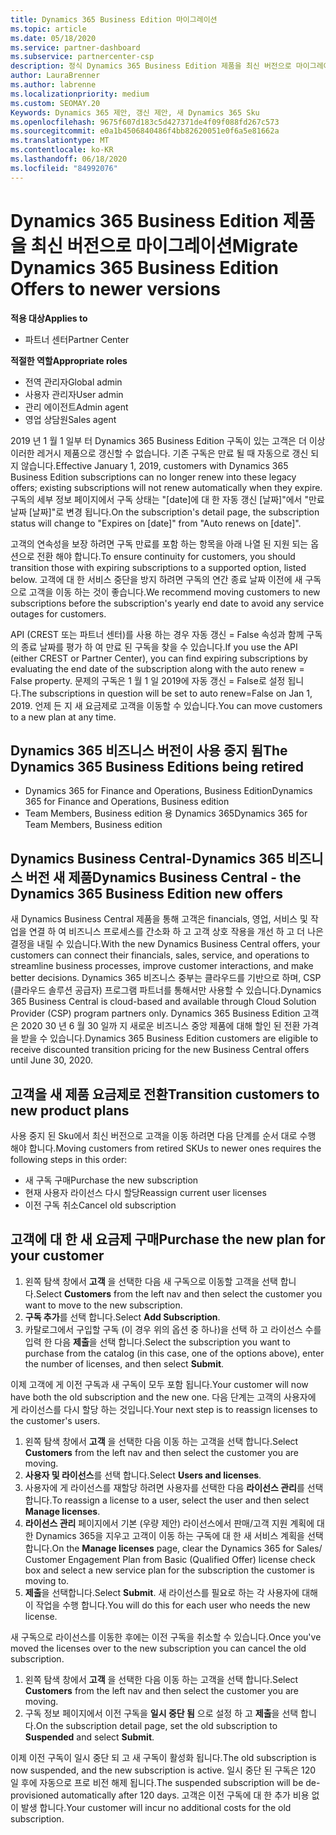 ```yaml
---
title: Dynamics 365 Business Edition 마이그레이션
ms.topic: article
ms.date: 05/18/2020
ms.service: partner-dashboard
ms.subservice: partnercenter-csp
description: 정식 Dynamics 365 Business Edition 제품을 최신 버전으로 마이그레이션하는 방법에 대해 알아봅니다.
author: LauraBrenner
ms.author: labrenne
ms.localizationpriority: medium
ms.custom: SEOMAY.20
Keywords: Dynamics 365 제안, 갱신 제안, 새 Dynamics 365 Sku
ms.openlocfilehash: 9675f607d183c5d427371de4f09f088fd267c573
ms.sourcegitcommit: e0a1b4506840486f4bb82620051e0f6a5e81662a
ms.translationtype: MT
ms.contentlocale: ko-KR
ms.lasthandoff: 06/18/2020
ms.locfileid: "84992076"
---
```

# <a name="migrate-dynamics-365-business-edition-offers-to-newer-versions"></a><span data-ttu-id="0be76-104">Dynamics 365 Business Edition 제품을 최신 버전으로 마이그레이션</span><span class="sxs-lookup"><span data-stu-id="0be76-104">Migrate Dynamics 365 Business Edition Offers to newer versions</span></span>

<span data-ttu-id="0be76-105">**적용 대상**</span><span class="sxs-lookup"><span data-stu-id="0be76-105">**Applies to**</span></span>

- <span data-ttu-id="0be76-106">파트너 센터</span><span class="sxs-lookup"><span data-stu-id="0be76-106">Partner Center</span></span>

<span data-ttu-id="0be76-107">**적절한 역할**</span><span class="sxs-lookup"><span data-stu-id="0be76-107">**Appropriate roles**</span></span>
- <span data-ttu-id="0be76-108">전역 관리자</span><span class="sxs-lookup"><span data-stu-id="0be76-108">Global admin</span></span>
- <span data-ttu-id="0be76-109">사용자 관리자</span><span class="sxs-lookup"><span data-stu-id="0be76-109">User admin</span></span>
- <span data-ttu-id="0be76-110">관리 에이전트</span><span class="sxs-lookup"><span data-stu-id="0be76-110">Admin agent</span></span>
- <span data-ttu-id="0be76-111">영업 상담원</span><span class="sxs-lookup"><span data-stu-id="0be76-111">Sales agent</span></span>

<span data-ttu-id="0be76-112">2019 년 1 월 1 일부 터 Dynamics 365 Business Edition 구독이 있는 고객은 더 이상 이러한 레거시 제품으로 갱신할 수 없습니다. 기존 구독은 만료 될 때 자동으로 갱신 되지 않습니다.</span><span class="sxs-lookup"><span data-stu-id="0be76-112">Effective January 1, 2019, customers with Dynamics 365 Business Edition subscriptions can no longer renew into these legacy offers; existing subscriptions will not renew automatically when they expire.</span></span> <span data-ttu-id="0be76-113">구독의 세부 정보 페이지에서 구독 상태는 "[date]에 대 한 자동 갱신 [날짜]"에서 "만료 날짜 [날짜]"로 변경 됩니다.</span><span class="sxs-lookup"><span data-stu-id="0be76-113">On the subscription's detail page, the subscription status will change to "Expires on [date]" from "Auto renews on [date]".</span></span>

<span data-ttu-id="0be76-114">고객의 연속성을 보장 하려면 구독 만료를 포함 하는 항목을 아래 나열 된 지원 되는 옵션으로 전환 해야 합니다.</span><span class="sxs-lookup"><span data-stu-id="0be76-114">To ensure continuity for customers, you should transition those with expiring subscriptions to a supported option, listed below.</span></span> <span data-ttu-id="0be76-115">고객에 대 한 서비스 중단을 방지 하려면 구독의 연간 종료 날짜 이전에 새 구독으로 고객을 이동 하는 것이 좋습니다.</span><span class="sxs-lookup"><span data-stu-id="0be76-115">We recommend moving customers to new subscriptions before the subscription's yearly end date to avoid any service outages for customers.</span></span>

<span data-ttu-id="0be76-116">API (CREST 또는 파트너 센터)를 사용 하는 경우 자동 갱신 = False 속성과 함께 구독의 종료 날짜를 평가 하 여 만료 된 구독을 찾을 수 있습니다.</span><span class="sxs-lookup"><span data-stu-id="0be76-116">If you use the API (either CREST or Partner Center), you can find expiring subscriptions by evaluating the end date of the subscription along with the auto renew = False property.</span></span> <span data-ttu-id="0be76-117">문제의 구독은 1 월 1 일 2019에 자동 갱신 = False로 설정 됩니다.</span><span class="sxs-lookup"><span data-stu-id="0be76-117">The subscriptions in question will be set to auto renew=False on Jan 1, 2019.</span></span> <span data-ttu-id="0be76-118">언제 든 지 새 요금제로 고객을 이동할 수 있습니다.</span><span class="sxs-lookup"><span data-stu-id="0be76-118">You can move customers to a new plan at any time.</span></span> 

## <a name="the-dynamics-365-business-editions-being-retired"></a><span data-ttu-id="0be76-119">Dynamics 365 비즈니스 버전이 사용 중지 됨</span><span class="sxs-lookup"><span data-stu-id="0be76-119">The Dynamics 365 Business Editions being retired</span></span>

- <span data-ttu-id="0be76-120">Dynamics 365 for Finance and Operations, Business Edition</span><span class="sxs-lookup"><span data-stu-id="0be76-120">Dynamics 365 for Finance and Operations, Business edition</span></span>
- <span data-ttu-id="0be76-121">Team Members, Business edition 용 Dynamics 365</span><span class="sxs-lookup"><span data-stu-id="0be76-121">Dynamics 365 for Team Members, Business edition</span></span>

## <a name="dynamics-business-central---the-dynamics-365-business-edition-new-offers"></a><span data-ttu-id="0be76-122">Dynamics Business Central-Dynamics 365 비즈니스 버전 새 제품</span><span class="sxs-lookup"><span data-stu-id="0be76-122">Dynamics Business Central - the Dynamics 365 Business Edition new offers</span></span>

<span data-ttu-id="0be76-123">새 Dynamics Business Central 제품을 통해 고객은 financials, 영업, 서비스 및 작업을 연결 하 여 비즈니스 프로세스를 간소화 하 고 고객 상호 작용을 개선 하 고 더 나은 결정을 내릴 수 있습니다.</span><span class="sxs-lookup"><span data-stu-id="0be76-123">With the new Dynamics Business Central offers, your customers can connect their financials, sales, service, and operations to streamline business processes, improve customer interactions, and make better decisions.</span></span> <span data-ttu-id="0be76-124">Dynamics 365 비즈니스 중부는 클라우드를 기반으로 하며, CSP (클라우드 솔루션 공급자) 프로그램 파트너를 통해서만 사용할 수 있습니다.</span><span class="sxs-lookup"><span data-stu-id="0be76-124">Dynamics 365 Business Central is cloud-based and available through Cloud Solution Provider (CSP) program partners only.</span></span>
<span data-ttu-id="0be76-125">Dynamics 365 Business Edition 고객은 2020 30 년 6 월 30 일까 지 새로운 비즈니스 중앙 제품에 대해 할인 된 전환 가격을 받을 수 있습니다.</span><span class="sxs-lookup"><span data-stu-id="0be76-125">Dynamics 365 Business Edition customers are eligible to receive discounted transition pricing for the new Business Central offers until June 30, 2020.</span></span>

## <a name="transition-customers-to-new-product-plans"></a><span data-ttu-id="0be76-126">고객을 새 제품 요금제로 전환</span><span class="sxs-lookup"><span data-stu-id="0be76-126">Transition customers to new product plans</span></span>

 <span data-ttu-id="0be76-127">사용 중지 된 Sku에서 최신 버전으로 고객을 이동 하려면 다음 단계를 순서 대로 수행 해야 합니다.</span><span class="sxs-lookup"><span data-stu-id="0be76-127">Moving customers from retired SKUs to newer ones requires the following steps in this order:</span></span>

- <span data-ttu-id="0be76-128">새 구독 구매</span><span class="sxs-lookup"><span data-stu-id="0be76-128">Purchase the new subscription</span></span>
- <span data-ttu-id="0be76-129">현재 사용자 라이선스 다시 할당</span><span class="sxs-lookup"><span data-stu-id="0be76-129">Reassign current user licenses</span></span>
- <span data-ttu-id="0be76-130">이전 구독 취소</span><span class="sxs-lookup"><span data-stu-id="0be76-130">Cancel old subscription</span></span>

## <a name="purchase-the-new-plan-for-your-customer"></a><span data-ttu-id="0be76-131">고객에 대 한 새 요금제 구매</span><span class="sxs-lookup"><span data-stu-id="0be76-131">Purchase the new plan for your customer</span></span>

1. <span data-ttu-id="0be76-132">왼쪽 탐색 창에서 **고객** 을 선택한 다음 새 구독으로 이동할 고객을 선택 합니다.</span><span class="sxs-lookup"><span data-stu-id="0be76-132">Select **Customers** from the left nav and then select the customer you want to move to the new subscription.</span></span>
2. <span data-ttu-id="0be76-133">**구독 추가**를 선택 합니다.</span><span class="sxs-lookup"><span data-stu-id="0be76-133">Select **Add Subscription**.</span></span>
3. <span data-ttu-id="0be76-134">카탈로그에서 구입할 구독 (이 경우 위의 옵션 중 하나)을 선택 하 고 라이선스 수를 입력 한 다음 **제출**을 선택 합니다.</span><span class="sxs-lookup"><span data-stu-id="0be76-134">Select the subscription you want to purchase from the catalog (in this case, one of the options above), enter the number of licenses, and then select **Submit**.</span></span> 

<span data-ttu-id="0be76-135">이제 고객에 게 이전 구독과 새 구독이 모두 포함 됩니다.</span><span class="sxs-lookup"><span data-stu-id="0be76-135">Your customer will now have both the old subscription and the new one.</span></span> <span data-ttu-id="0be76-136">다음 단계는 고객의 사용자에 게 라이선스를 다시 할당 하는 것입니다.</span><span class="sxs-lookup"><span data-stu-id="0be76-136">Your next step is to reassign licenses to the customer's users.</span></span>

1. <span data-ttu-id="0be76-137">왼쪽 탐색 창에서 **고객** 을 선택한 다음 이동 하는 고객을 선택 합니다.</span><span class="sxs-lookup"><span data-stu-id="0be76-137">Select **Customers** from the left nav and then select the customer you are moving.</span></span>
2. <span data-ttu-id="0be76-138">**사용자 및 라이선스**를 선택 합니다.</span><span class="sxs-lookup"><span data-stu-id="0be76-138">Select **Users and licenses**.</span></span>
3. <span data-ttu-id="0be76-139">사용자에 게 라이선스를 재할당 하려면 사용자를 선택한 다음 **라이선스 관리**를 선택 합니다.</span><span class="sxs-lookup"><span data-stu-id="0be76-139">To reassign a license to a user, select the user and then select **Manage licenses**.</span></span> 
4. <span data-ttu-id="0be76-140">**라이선스 관리** 페이지에서 기본 (우량 제안) 라이선스에서 판매/고객 지원 계획에 대 한 Dynamics 365을 지우고 고객이 이동 하는 구독에 대 한 새 서비스 계획을 선택 합니다.</span><span class="sxs-lookup"><span data-stu-id="0be76-140">On the **Manage licenses** page, clear the Dynamics 365 for Sales/ Customer Engagement Plan from Basic (Qualified Offer) license check box and select a new service plan for the subscription the customer is moving to.</span></span> 
5. <span data-ttu-id="0be76-141">**제출**을 선택합니다.</span><span class="sxs-lookup"><span data-stu-id="0be76-141">Select **Submit**.</span></span> <span data-ttu-id="0be76-142">새 라이선스를 필요로 하는 각 사용자에 대해이 작업을 수행 합니다.</span><span class="sxs-lookup"><span data-stu-id="0be76-142">You will do this for each user who needs the new license.</span></span> 

<span data-ttu-id="0be76-143">새 구독으로 라이선스를 이동한 후에는 이전 구독을 취소할 수 있습니다.</span><span class="sxs-lookup"><span data-stu-id="0be76-143">Once you've moved the licenses over to the new subscription you can cancel the old subscription.</span></span> 

1. <span data-ttu-id="0be76-144">왼쪽 탐색 창에서 **고객** 을 선택한 다음 이동 하는 고객을 선택 합니다.</span><span class="sxs-lookup"><span data-stu-id="0be76-144">Select **Customers** from the left nav and then select the customer you are moving.</span></span>
2. <span data-ttu-id="0be76-145">구독 정보 페이지에서 이전 구독을 **일시 중단 됨** 으로 설정 하 고 **제출**을 선택 합니다.</span><span class="sxs-lookup"><span data-stu-id="0be76-145">On the subscription detail page, set the old subscription to **Suspended** and select **Submit**.</span></span>

<span data-ttu-id="0be76-146">이제 이전 구독이 일시 중단 되 고 새 구독이 활성화 됩니다.</span><span class="sxs-lookup"><span data-stu-id="0be76-146">The old subscription is now suspended, and the new subscription is active.</span></span> <span data-ttu-id="0be76-147">일시 중단 된 구독은 120 일 후에 자동으로 프로 비전 해제 됩니다.</span><span class="sxs-lookup"><span data-stu-id="0be76-147">The suspended subscription will be de-provisioned automatically after 120 days.</span></span> <span data-ttu-id="0be76-148">고객은 이전 구독에 대 한 추가 비용 없이 발생 합니다.</span><span class="sxs-lookup"><span data-stu-id="0be76-148">Your customer will incur no additional costs for the old subscription.</span></span>
